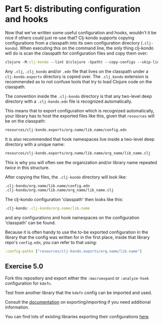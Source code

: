 # Part 5: distributing configuration and hooks

Now that we've written some useful configuration and hooks, wouldn't it be nice
if others could just re-use that?  Clj-kondo supports copying configurations
from a classpath into its own configuration directory (`.clj-kondo`).  When
executing this on the command line, the only thing clj-kondo will do is scan the
classpath for configuration files and copy them over:

``` clojure
clojure -M:clj-kondo --lint $(clojure -Spath) --copy-configs --skip-lint
```

Any `.clj`, `.clj_kondo` and/or `.edn` file that lives on the classpath under a
`clj-kondo.exports` directory is copied over. The `.clj_kondo` extension is
recommended as to not confuse tools that try to load Clojure code on the
classpath.

The convention inside the `.clj-kondo` directory is that any two-level deep
directory with a `.clj-kondo.edn` file is recognized automatically.

This means that to export configuration which is recognized automatically, your
library has to host the exported files like this, given that `resources` will be
on the classpath:

``` clojure
resources/clj-kondo.exports/org.name/lib.name/config.edn
```

It is also recommended that hook namespaces live inside a two-level deep
directory with a unique name:

``` clojure
resources/clj-kondo.exports/org.name/lib.name/org_name/lib_name.clj
```

This is why you will often see the organization and/or library name repeated _twice_ in this structure.

After copying the files, the `.clj-kondo` directory will look like:

``` clojure
.clj-kondo/org.name/lib.name/config.edn
.clj-kondo/org.name/lib.name/org_name/lib_name.clj
```

The clj-kondo configuration 'classpath' then looks like this:

``` clojure
.clj-kondo:.clj-kondo/org.name/lib.name
```

and any configurations and hook namespaces on the configuration 'classpath' can be found.

Because it is often handy to use the to-be exported configuration in the library
that the config was written for in the first place, inside that library repo's
`config.edn`, you can refer to that using:

``` clojure
:config-paths ["resources/clj-kondo.exports/org.name/lib.name"]
```

## Exercise 5.0

Fork this repository and export either the `:macroexpand` or `:analyze-hook`
configuration for `kdefn`.

Test from another library that the `kdefn` config can be imported and used.

Consult the
[documentation](https://github.com/clj-kondo/clj-kondo/blob/master/doc/config.md#exporting-and-importing-configuration)
on exporting/importing if you need additional information.

You can find lots of existing libraries exporting their configurations
[here](https://github.com/clj-kondo/clj-kondo/discussions/1528).
